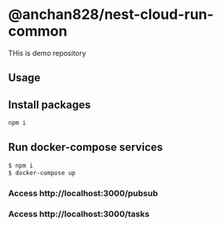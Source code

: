 # @anchan828/nest-cloud-run-common

THis is demo repository

## Usage

## Install packages

```bash
npm i
```

## Run docker-compose services

```bash
$ npm i
$ docker-compose up
```


### Access http://localhost:3000/pubsub



### Access http://localhost:3000/tasks